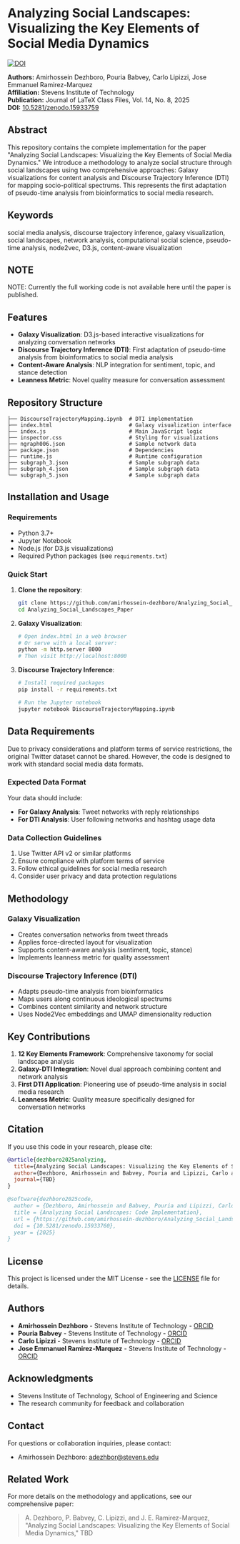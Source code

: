 # Analyzing Social Landscapes: Visualizing the Key Elements of Social Media Dynamics

[![DOI](https://zenodo.org/badge/996174407.svg)](https://doi.org/10.5281/zenodo.15933759)

**Authors:** Amirhossein Dezhboro, Pouria Babvey, Carlo Lipizzi, Jose Emmanuel Ramirez-Marquez  
**Affiliation:** Stevens Institute of Technology  
**Publication:** Journal of LaTeX Class Files, Vol. 14, No. 8, 2025  
**DOI:** [10.5281/zenodo.15933759](https://doi.org/10.5281/zenodo.15933759)

## Abstract

This repository contains the complete implementation for the paper "Analyzing Social Landscapes: Visualizing the Key Elements of Social Media Dynamics." We introduce a methodology to analyze social structure through social landscapes using two comprehensive approaches: Galaxy visualizations for content analysis and Discourse Trajectory Inference (DTI) for mapping socio-political spectrums. This represents the first adaptation of pseudo-time analysis from bioinformatics to social media research.

## Keywords

social media analysis, discourse trajectory inference, galaxy visualization, social landscapes, network analysis, computational social science, pseudo-time analysis, node2vec, D3.js, content-aware visualization

## NOTE
NOTE: Currently the full working code is not available here until the paper is published.


## Features

- **Galaxy Visualization**: D3.js-based interactive visualizations for analyzing conversation networks
- **Discourse Trajectory Inference (DTI)**: First adaptation of pseudo-time analysis from bioinformatics to social media analysis
- **Content-Aware Analysis**: NLP integration for sentiment, topic, and stance detection
- **Leanness Metric**: Novel quality measure for conversation assessment

## Repository Structure

```
├── DiscourseTrajectoryMapping.ipynb  # DTI implementation
├── index.html                        # Galaxy visualization interface
├── index.js                          # Main JavaScript logic
├── inspector.css                     # Styling for visualizations
├── ngraph006.json                    # Sample network data
├── package.json                      # Dependencies
├── runtime.js                        # Runtime configuration
├── subgraph_3.json                   # Sample subgraph data
├── subgraph_4.json                   # Sample subgraph data
└── subgraph_5.json                   # Sample subgraph data
```

## Installation and Usage

### Requirements

- Python 3.7+
- Jupyter Notebook
- Node.js (for D3.js visualizations)
- Required Python packages (see `requirements.txt`)

### Quick Start

1. **Clone the repository**:
   ```bash
   git clone https://github.com/amirhossein-dezhboro/Analyzing_Social_Landscapes_Paper.git
   cd Analyzing_Social_Landscapes_Paper
   ```

2. **Galaxy Visualization**:
   ```bash
   # Open index.html in a web browser
   # Or serve with a local server:
   python -m http.server 8000
   # Then visit http://localhost:8000
   ```

3. **Discourse Trajectory Inference**:
   ```bash
   # Install required packages
   pip install -r requirements.txt
   
   # Run the Jupyter notebook
   jupyter notebook DiscourseTrajectoryMapping.ipynb
   ```

## Data Requirements

Due to privacy considerations and platform terms of service restrictions, the original Twitter dataset cannot be shared. However, the code is designed to work with standard social media data formats.

### Expected Data Format

Your data should include:
- **For Galaxy Analysis**: Tweet networks with reply relationships
- **For DTI Analysis**: User following networks and hashtag usage data

### Data Collection Guidelines

1. Use Twitter API v2 or similar platforms
2. Ensure compliance with platform terms of service
3. Follow ethical guidelines for social media research
4. Consider user privacy and data protection regulations

## Methodology

### Galaxy Visualization
- Creates conversation networks from tweet threads
- Applies force-directed layout for visualization
- Supports content-aware analysis (sentiment, topic, stance)
- Implements leanness metric for quality assessment

### Discourse Trajectory Inference (DTI)
- Adapts pseudo-time analysis from bioinformatics
- Maps users along continuous ideological spectrums
- Combines content similarity and network structure
- Uses Node2Vec embeddings and UMAP dimensionality reduction

## Key Contributions

1. **12 Key Elements Framework**: Comprehensive taxonomy for social landscape analysis
2. **Galaxy-DTI Integration**: Novel dual approach combining content and network analysis
3. **First DTI Application**: Pioneering use of pseudo-time analysis in social media research
4. **Leanness Metric**: Quality measure specifically designed for conversation networks

## Citation

If you use this code in your research, please cite:

```bibtex
@article{dezhboro2025analyzing,
  title={Analyzing Social Landscapes: Visualizing the Key Elements of Social Media Dynamics},
  author={Dezhboro, Amirhossein and Babvey, Pouria and Lipizzi, Carlo and Ramirez-Marquez, Jose Emmanuel},
  journal={TBD}
}

@software{dezhboro2025code,
  author = {Dezhboro, Amirhossein and Babvey, Pouria and Lipizzi, Carlo and Ramirez-Marquez, Jose Emmanuel},
  title = {Analyzing Social Landscapes: Code Implementation},
  url = {https://github.com/amirhossein-dezhboro/Analyzing_Social_Landscapes_Paper},
  doi = {10.5281/zenodo.15933760},
  year = {2025}
}
```

## License

This project is licensed under the MIT License - see the [LICENSE](LICENSE) file for details.

## Authors

- **Amirhossein Dezhboro** - Stevens Institute of Technology - [ORCID](https://orcid.org/0000-0002-7141-5743)
- **Pouria Babvey** - Stevens Institute of Technology - [ORCID](https://orcid.org/0000-0003-1719-3235)
- **Carlo Lipizzi** - Stevens Institute of Technology - [ORCID](https://orcid.org/0000-0001-7888-3382)
- **Jose Emmanuel Ramirez-Marquez** - Stevens Institute of Technology - [ORCID](https://orcid.org/0000-0002-0965-1446)

## Acknowledgments

- Stevens Institute of Technology, School of Engineering and Science
- The research community for feedback and collaboration

## Contact

For questions or collaboration inquiries, please contact:
- Amirhossein Dezhboro: adezhbor@stevens.edu

## Related Work

For more details on the methodology and applications, see our comprehensive paper:
> A. Dezhboro, P. Babvey, C. Lipizzi, and J. E. Ramirez-Marquez, "Analyzing Social Landscapes: Visualizing the Key Elements of Social Media Dynamics," TBD

